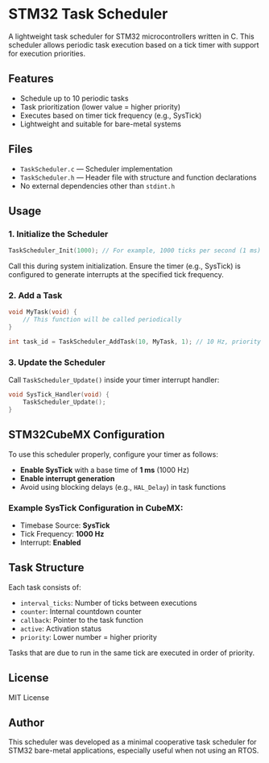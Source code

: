 # STM32 Task Scheduler

A lightweight task scheduler for STM32 microcontrollers written in C. This scheduler allows periodic task execution based on a tick timer with support for execution priorities.

## Features

- Schedule up to 10 periodic tasks
- Task prioritization (lower value = higher priority)
- Executes based on timer tick frequency (e.g., SysTick)
- Lightweight and suitable for bare-metal systems

## Files

- `TaskScheduler.c` — Scheduler implementation
- `TaskScheduler.h` — Header file with structure and function declarations
- No external dependencies other than `stdint.h`

## Usage

### 1. Initialize the Scheduler

```c
TaskScheduler_Init(1000); // For example, 1000 ticks per second (1 ms)
```

Call this during system initialization. Ensure the timer (e.g., SysTick) is configured to generate interrupts at the specified tick frequency.

### 2. Add a Task

```c
void MyTask(void) {
    // This function will be called periodically
}

int task_id = TaskScheduler_AddTask(10, MyTask, 1); // 10 Hz, priority 1
```

### 3. Update the Scheduler

Call `TaskScheduler_Update()` inside your timer interrupt handler:

```c
void SysTick_Handler(void) {
    TaskScheduler_Update();
}
```

## STM32CubeMX Configuration

To use this scheduler properly, configure your timer as follows:

- **Enable SysTick** with a base time of **1 ms** (1000 Hz)
- **Enable interrupt generation**
- Avoid using blocking delays (e.g., `HAL_Delay`) in task functions

### Example SysTick Configuration in CubeMX:

- Timebase Source: **SysTick**
- Tick Frequency: **1000 Hz**
- Interrupt: **Enabled**

## Task Structure

Each task consists of:

- `interval_ticks`: Number of ticks between executions
- `counter`: Internal countdown counter
- `callback`: Pointer to the task function
- `active`: Activation status
- `priority`: Lower number = higher priority

Tasks that are due to run in the same tick are executed in order of priority.

## License

MIT License

## Author

This scheduler was developed as a minimal cooperative task scheduler for STM32 bare-metal applications, especially useful when not using an RTOS.
